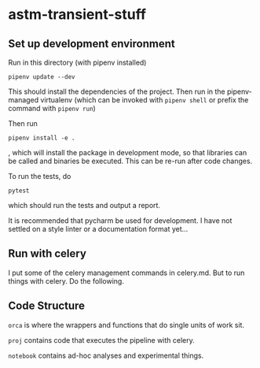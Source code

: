 # astm-transient-stuff
## Set up development environment
Run in this directory (with pipenv installed)
```
pipenv update --dev
```
This should install the dependencies of the project. Then run in the pipenv-managed virtualenv
(which can be invoked with `pipenv shell` or prefix the command with `pipenv run`)

Then run
```
pipenv install -e .
```
, which will install the package in development mode, so that libraries can be called and
binaries be executed. This can be re-run after code changes.

To run the tests, do
```
pytest
```
which should run the tests and output a report.

It is recommended that pycharm be used for development. I have not settled on a
style linter or a documentation format yet...

## Run with celery
I put some of the celery management commands in celery.md. But to run things with
celery. Do the following.

## Code Structure
`orca` is where the wrappers and functions that do single units of work sit.

`proj` contains code that executes the pipeline with celery.

`notebook` contains ad-hoc analyses and experimental things.
